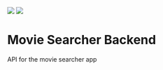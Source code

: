 ![](https://github.com/citrone/movie-searcher-backend/workflows/Node%20CI/badge.svg)
![](https://github.com/citrone/movie-searcher-backend/license)

# Movie Searcher Backend

API for the movie searcher app
